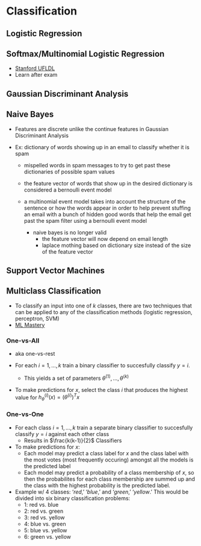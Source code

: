 # Classification

## Logistic Regression

## Softmax/Multinomial Logistic Regression

- [Stanford UFLDL](http://deeplearning.stanford.edu/tutorial/supervised/SoftmaxRegression/)
- Learn after exam

## Gaussian Discriminant Analysis

## Naive Bayes

- Features are discrete unlike the continue features in Gaussian Discriminant Analysis

- Ex: dictionary of words showing up in an email to classify whether it is spam 

    - mispelled words in spam messages to try to get past these dictionaries of possible spam values

    - the feature vector of words that show up in the desired dictionary is considered a bernoulli event model 

    - a multinomial event model takes into account the structure of the sentence or how the words appear in order to help prevent stuffing an email with a bunch of hidden good words that help the email get past the spam filter using a bernoulli event model
        - naive bayes is no longer valid
            - the feature vector will now depend on email length
            - laplace mothing based on dictionary size instead of the size of the feature vector

## Support Vector Machines

## Multiclass Classification

- To classify an input into one of $k$ classes, there are two techniques that can be applied to any of the classification methods (logistic regression, perceptron, SVM)
- [ML Mastery](https://machinelearningmastery.com/one-vs-rest-and-one-vs-one-for-multi-class-classification/)

### One-vs-All

- aka one-vs-rest
- For each $i = 1, \dots, k$ train a binary classifier to succesfully classify $y = i$. 
    - This yields a set of parameters $\theta^{(1)}, \dots, \theta^{(k)}$

- To make predictions for $x$, select the class $i$ that produces the highest value for $h_\theta^{(i)}(x) = (\theta^{(i)})^Tx$

### One-vs-One

- For each class $i = 1, \dots, k$ train a separate binary classifier to succesfully classify $y = i$ against each other class
    - Results in $\frac{k(k-1)}{2}$ Classifiers 
-  To make predictions for $x$:
    - Each model may predict a class label for $x$ and the class label with the most votes (most frequently occuring) amongst all the models is the predicted label
    - Each model may predict a probability of a class membership of $x$, so then the probabilites for each class membership are summed up and the class with the highest probability is the predicted label.
- Example w/ 4 classes: ‘*red*,’ ‘*blue*,’ and ‘*green*,’ ‘*yellow*.’ This would be divided into six binary classification problems:
    - 1: red vs. blue
    - 2: red vs. green
    - 3: red vs. yellow
    - 4: blue vs. green
    - 5: blue vs. yellow
    - 6: green vs. yellow